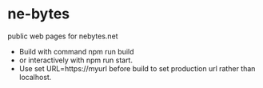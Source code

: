 # ne-bytes
public web pages for nebytes.net

* Build with command npm run build 
* or interactively with npm run start. 
* Use set URL=https://myurl before build to set production url rather than localhost.